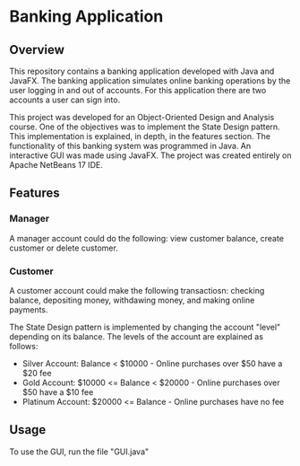# Banking Application

## Overview
This repository contains a banking application developed with Java and JavaFX. The banking application simulates online banking operations by the user logging in and out of accounts. For this application there are two accounts a user can sign into.

This project was developed for an Object-Oriented Design and Analysis course. One of the objectives was to implement the State Design pattern. This implementation is explained, in depth, in the features section. The functionality of this banking system was programmed in Java. An interactive GUI was made using JavaFX. The project was created entirely on Apache NetBeans 17 IDE.

## Features
### Manager
A manager account could do the following: view customer balance, create customer or delete customer.

### Customer
A customer account could make the following transactiosn: checking balance, depositing money, withdawing money, and making online payments. 

The State Design pattern is implemented by changing the account "level" depending on its balance. The levels of the account are explained as follows:

* Silver Account: Balance < $10000 - Online purchases over $50 have a $20 fee
* Gold Account: $10000 <= Balance < $20000 - Online purchases over $50 have a $10 fee
* Platinum Account: $20000 <= Balance - Online purchases have no fee

## Usage
To use the GUI, run the file "GUI.java"
